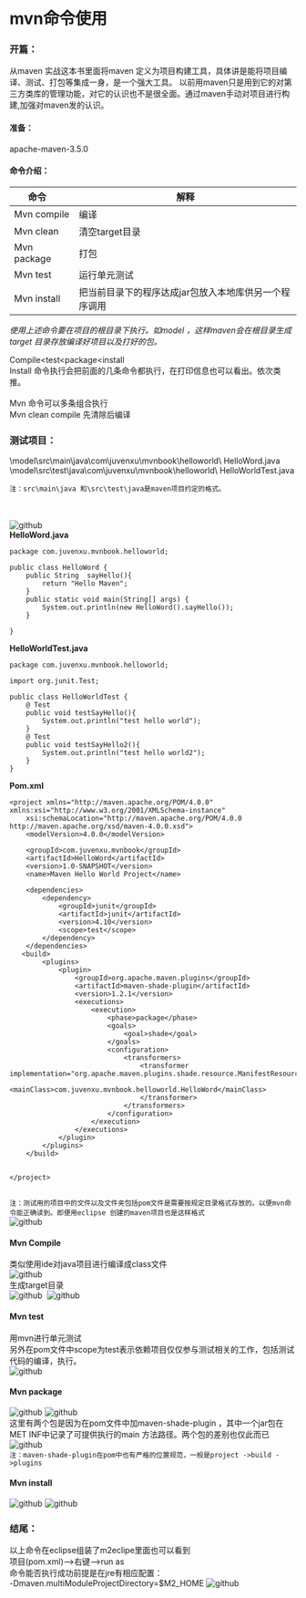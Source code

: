 mvn命令使用
============
### 开篇：
从maven 实战这本书里面将maven 定义为项目构建工具，具体讲是能将项目编译、测试、打包等集成一身，是一个强大工具。
以前用maven只是用到它的对第三方类库的管理功能，对它的认识也不是很全面。通过maven手动对项目进行构建,加强对maven发的认识。
<br>
#### 准备：<br>
apache-maven-3.5.0

#### 命令介绍：

命令            | 解释
--------       | ---
Mvn compile    | 编译
Mvn clean      | 清空target目录
Mvn package    | 打包
Mvn test       | 运行单元测试
Mvn install    | 把当前目录下的程序达成jar包放入本地库供另一个程序调用


*使用上述命令要在项目的根目录下执行。如model ，这样maven会在根目录生成target 目录存放编译好项目以及打好的包。*

Compile<test<package<install  <br>
Install 命令执行会把前面的几条命令都执行，在打印信息也可以看出。依次类推。
<br>
<br>
Mvn 命令可以多条组合执行<br>
Mvn clean compile 先清除后编译
### 测试项目：
\model\src\main\java\com\juvenxu\mvnbook\helloworld\ HelloWord.java<br>
\model\src\test\java\com\juvenxu\mvnbook\helloworld\ HelloWorldTest.java<br>

`注：src\main\java 和\src\test\java是maven项目约定的格式。`<br>
<br><br>

![github](https://github.com/hhua161031/Maven/blob/master/img/mvn命令1.png) 
<br>
**HelloWord.java**
```
package com.juvenxu.mvnbook.helloworld;

public class HelloWord {
	public String  sayHello(){
		return "Hello Maven";
	}
	public static void main(String[] args) {
		System.out.println(new HelloWord().sayHello());
	}

}

```
**HelloWorldTest.java**

```
package com.juvenxu.mvnbook.helloworld;

import org.junit.Test;

public class HelloWorldTest {
	@ Test
	public void testSayHello(){
		System.out.println("test hello world");
	}
	@ Test
	public void testSayHello2(){
		System.out.println("test hello world2");
	}
}

```
**Pom.xml**
```
<project xmlns="http://maven.apache.org/POM/4.0.0" xmlns:xsi="http://www.w3.org/2001/XMLSchema-instance"
	xsi:schemaLocation="http://maven.apache.org/POM/4.0.0 http://maven.apache.org/xsd/maven-4.0.0.xsd">
	<modelVersion>4.0.0</modelVersion>

	<groupId>com.juvenxu.mvnbook</groupId>
	<artifactId>HelloWord</artifactId>
	<version>1.0-SNAPSHOT</version>
	<name>Maven Hello World Project</name>

	<dependencies>
		<dependency>
			<groupId>junit</groupId>
			<artifactId>junit</artifactId>
			<version>4.10</version>
			<scope>test</scope>
		</dependency>
	</dependencies>
   <build>
        <plugins>
            <plugin>
                <groupId>org.apache.maven.plugins</groupId>
                <artifactId>maven-shade-plugin</artifactId>
                <version>1.2.1</version>
                <executions>
                    <execution>
                        <phase>package</phase>
                        <goals>
                            <goal>shade</goal>
                        </goals>
                        <configuration>
                            <transformers>
                                <transformer implementation="org.apache.maven.plugins.shade.resource.ManifestResourceTransformer">
                                    <mainClass>com.juvenxu.mvnbook.helloworld.HelloWord</mainClass>
                                </transformer>
                            </transformers>
                        </configuration>
                    </execution>
                </executions>
            </plugin>
        </plugins>
    </build>


</project>


```

`注：测试用的项目中的文件以及文件夹包括pom文件是需要按规定目录格式存放的。以便mvn命令能正确读到。即便用eclipse 创建的maven项目也是这样格式`<br>
![github](https://github.com/hhua161031/Maven/blob/master/img/mvn命令2.png) 
<br>
#### Mvn Compile
类似使用ide对java项目进行编译成class文件<br>
![github](https://github.com/hhua161031/Maven/blob/master/img/mvn命令3.png)
<br>
生成target目录
<br>
![github](https://github.com/hhua161031/Maven/blob/master/img/mvn命令4.png) 
![github](https://github.com/hhua161031/Maven/blob/master/img/mvn命令5.png) 

#### Mvn test
用mvn进行单元测试<br>
另外在pom文件中scope为test表示依赖项目仅仅参与测试相关的工作，包括测试代码的编译，执行。<br>
![github](https://github.com/hhua161031/Maven/blob/master/img/mvn命令6.png)

#### Mvn package
![github](https://github.com/hhua161031/Maven/blob/master/img/mvn命令7.png)
![github](https://github.com/hhua161031/Maven/blob/master/img/mvn命令8.png)<br>
这里有两个包是因为在pom文件中加maven-shade-plugin ，其中一个jar包在MET INF中记录了可提供执行的main 方法路径。两个包的差别也仅此而已	
![github](https://github.com/hhua161031/Maven/blob/master/img/mvn命令9.png)<br>
`注：maven-shade-plugin在pom中也有严格的位置规范，一般是project ->build ->plugins`
#### Mvn install
![github](https://github.com/hhua161031/Maven/blob/master/img/mvn命令10.png)
![github](https://github.com/hhua161031/Maven/blob/master/img/mvn命令11.png)

### 结尾：
以上命令在eclipse组装了m2eclipe里面也可以看到<br>
项目(pom.xml)-->右键-->run as <br>
命令能否执行成功前提是在jre有相应配置：<br>
-Dmaven.multiModuleProjectDirectory=$M2_HOME
![github](https://github.com/hhua161031/Maven/blob/master/img/mvn命令12.png)
